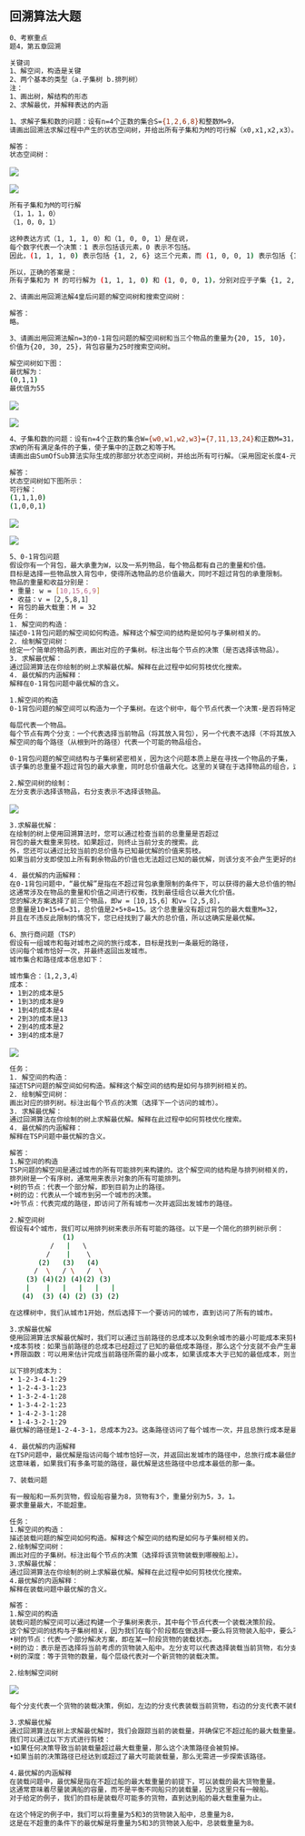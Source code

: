 ## 回溯算法大题

```bash
0、考察重点
题4，第五章回溯

关键词
1、解空间，构造是关键
2、两个基本的类型（a.子集树 b.排列树）
注：
1、画出树，解结构的形态
2、求解最优，并解释表达的内涵
```

```bash
1、求解子集和数的问题：设有n=4个正数的集合S={1,2,6,8}和整数M=9，
请画出回溯法求解过程中产生的状态空间树，并给出所有子集和为M的可行解（x0,x1,x2,x3）。
```

```bash
解答：
状态空间树：
```

![](https://cdn.sa.net/2024/01/14/AYlIBfWSe3OHXgr.webp)

![](https://cdn.sa.net/2024/01/14/nCKlx4OcFiTpAbS.webp)

```bash
所有子集和为M的可行解
（1，1，1，0）
（1，0，0，1）

这种表达方式（1, 1, 1, 0）和（1, 0, 0, 1）是在说，
每个数字代表一个决策：1 表示包括该元素，0 表示不包括。
因此，(1, 1, 1, 0) 表示包括 {1, 2, 6} 这三个元素，而 (1, 0, 0, 1) 表示包括 {1, 8} 这两个元素。

所以，正确的答案是：
所有子集和为 M 的可行解为 (1, 1, 1, 0) 和 (1, 0, 0, 1)，分别对应于子集 {1, 2, 6} 和 {1, 8}。
```

```bash
2、请画出用回溯法解4皇后问题的解空间树和搜索空间树：

解答：
略。
```

```bash
3、请画出用回溯法解n=3的0-1背包问题的解空间树和当三个物品的重量为{20, 15, 10}，
价值为{20, 30, 25}，背包容量为25时搜索空间树。 

解空间树如下图：
最优解为：
(0,1,1)
最优值为55
```

![](https://cdn.sa.net/2024/01/15/mDOPThigrYBM8nl.webp)

![](https://cdn.sa.net/2024/01/15/TsWNtxj4d8eX2Um.webp)

```bash
4、子集和数的问题：设有n=4个正数的集合W={w0,w1,w2,w3}={7,11,13,24}和正数M=31，
求W的所有满足条件的子集，使子集中的正数之和等于M。
请画出由SumOfSub算法实际生成的那部分状态空间树，并给出所有可行解。（采用固定长度4-元组表示解）
```

```bash
解答：
状态空间树如下图所示：
可行解：
(1,1,1,0)
(1,0,0,1)
```

![](https://cdn.sa.net/2024/01/15/3wph7EGJzA6tLrg.webp)

![](https://cdn.sa.net/2024/01/15/MfNk8aIWQDjutYE.webp)

```bash
5、0-1背包问题
假设你有一个背包，最大承重为W，以及一系列物品，每个物品都有自己的重量和价值。
目标是选择一些物品放入背包中，使得所选物品的总价值最大，同时不超过背包的承重限制。
物品的重量和收益分别是：
• 重量: w = [10,15,6,9]
• 收益：v =［2,5,8,1］
• 背包的最大载重：M = 32
任务：
1. 解空间的构造：
描述0-1背包问题的解空间如何构造。解释这个解空间的结构是如何与子集树相关的。
2. 绘制解空间树：
给定一个简单的物品列表，画出对应的子集树。标注出每个节点的决策（是否选择该物品）。
3. 求解最优解：
通过回溯算法在你绘制的树上求解最优解。解释在此过程中如何剪枝优化搜索。
4. 最优解的内涵解释：
解释在0-1背包问题中最优解的含义。
```

```bash
1.解空间的构造
0-1背包问题的解空间可以构造为一个子集树。在这个树中，每个节点代表一个决策-是否将特定的物品放入背包中。

每层代表一个物品。
每个节点有两个分支：一个代表选择当前物品（将其放入背包），另一个代表不选择（不将其放入背包）。
解空间的每个路径（从根到叶的路径）代表一个可能的物品组合。

0-1背包问题的解空间结构与子集树紧密相关，因为这个问题本质上是在寻找一个物品的子集，
该子集的总重量不超过背包的最大承重，同时总价值最大化。这里的关键在于选择物品的组合，这正是子集树所表示的。

2.解空间树的绘制：
左分支表示选择该物品，右分支表示不选择该物品。
```

![](https://cdn.sa.net/2024/01/14/LexAYMKvFG3UI7S.webp)

```bash
3.求解最优解：
在绘制的树上使用回溯算法时，您可以通过检查当前的总重量是否超过
背包的最大载重来剪枝。如果超过，则终止当前分支的搜索。此
外，您还可以通过比较当前的总价值与已知最优解的价值来剪枝。
如果当前分支即使加上所有剩余物品的价值也无法超过已知的最优解，则该分支不会产生更好的结果，可以被剪掉。

4. 最优解的内涵解释：
在0-1背包问题中，“最优解”是指在不超过背包承重限制的条件下，可以获得的最大总价值的物品组合。
这通常涉及在物品的重量和价值之间进行权衡，找到最佳组合以最大化价值。
您的解决方案选择了前三个物品，即w =［10,15,6］和v=［2,5,8］，
总重量是10+15+6=31，总价值是2+5+8=15。这个总重量没有超过背包的最大载重M=32，
并且在不违反此限制的情况下，您已经找到了最大的总价值，所以这确实是最优解。
```

```bash
6、旅行商问题（TSP）
假设有一组城市和每对城市之间的旅行成本，目标是找到一条最短的路径，
访问每个城市恰好一次，并最终返回出发城市。
城市集合和路径成本信息如下：

城市集合：｛1,2,3,4｝
成本：
• 1到2的成本是5
• 1到3的成本是9
• 1到4的成本是4
• 2到3的成本是13
• 2到4的成本是2
• 3到4的成本是7
```

![](https://cdn.sa.net/2024/01/14/CoPkXH6x5hY9UFj.webp)

```bash
任务：
1. 解空间的构造：
描述TSP问题的解空间如何构造。解释这个解空间的结构是如何与排列树相关的。
2. 绘制解空间树：
画出对应的排列树。标注出每个节点的决策（选择下一个访问的城市）。
3. 求解最优解：
通过回溯算法在你绘制的树上求解最优解。解释在此过程中如何剪枝优化搜索。
4. 最优解的内涵解释：
解释在TSP问题中最优解的含义。
```

```bash
解答：
1.解空间的构造
TSP问题的解空间是通过城市的所有可能排列来构建的。这个解空间的结构是与排列树相关的，
排列树是一个有序树，通常用来表示对象的所有可能排列。
•树的节点：代表一个部分解，即到目前为止的路径。
•树的边：代表从一个城市到另一个城市的决策。
•叶节点：代表完成的路径，即访问了所有城市一次并返回出发城市的路径。

2.解空间树
假设有4个城市，我们可以用排列树来表示所有可能的路径。以下是一个简化的排列树示例：
             (1)         
          /   |   \      
         /    |    \     
       (2)   (3)   (4)   
      /  \   / \   /  \  
    (3) (4)(2) (4)(2) (3)
    |    |   |   |   |   |
   (4)  (3) (4) (2) (3) (2)

在这棵树中，我们从城市1开始，然后选择下一个要访问的城市，直到访问了所有的城市。

3.求解最优解
使用回溯算法求解最优解时，我们可以通过当前路径的总成本以及剩余城市的最小可能成本来剪枝。
•成本剪枝：如果当前路径的总成本已经超过了已知的最低成本路径，那么这个分支就不会产生最优解，可以被剪掉。
•界限函数：可以用来估计完成当前路径所需的最小成本，如果该成本大于已知的最低成本，则当前路径不再考虑。

以下排列成本为：
• 1-2-3-4-1:29
• 1-2-4-3-1:23
• 1-3-2-4-1:28
• 1-3-4-2-1:23
• 1-4-2-3-1:28
• 1-4-3-2-1:29
最优解的路径是1-2-4-3-1，总成本为23。这条路径访问了每个城市一次，并且总旅行成本是最低的。

4. 最优解的内涵解释
在TSP问题中，最优解是指访问每个城市恰好一次，并返回出发城市的路径中，总旅行成本最低的路径。
这意味着，如果我们有多条可能的路径，最优解是这些路径中总成本最低的那一条。
```

```bash
7、装载问题

有一艘船和一系列货物，假设船容量为8，货物有3个，重量分别为5，3，1。
要求重量最大，不能超重。

任务：
1.解空间的构造：
描述装载问题的解空间如何构造。解释这个解空间的结构是如何与子集树相关的。
2.绘制解空间树：
画出对应的子集树。标注出每个节点的决策（选择将该货物装载到哪艘船上）。
3.求解最优解：
通过回溯算法在你绘制的树上求解最优解。解释在此过程中如何剪枝优化搜索。
4.最优解的内涵解释：
解释在装载问题中最优解的含义。
```

```bash
解答：
1.解空间的构造
装载问题的解空间可以通过构建一个子集树来表示，其中每个节点代表一个装载决策阶段。
这个解空间的结构与子集树相关，因为我们在每个阶段都在做选择一要么将货物装入船中，要么不装。
•树的节点：代表一个部分解决方案，即在某一阶段货物的装载状态。
•树的边：表示是否选择将当前考虑的货物装入船中。左分支可以代表选择装载当前货物，右分支代表不装载。
•树的深度：等于货物的数量，每个层级代表对一个新货物的装载决策。

2.绘制解空间树
```
![](https://cdn.sa.net/2024/01/14/T358oWXtrLAPY4y.webp)

```bash
每个分支代表一个货物的装载决策，例如，左边的分支代表装载当前货物，右边的分支代表不装载。

3.求解最优解
通过回溯算法在树上求解最优解时，我们会跟踪当前的装载量，并确保它不超过船的最大载重量。
我们可以通过以下方式进行剪枝：
•如果任何决策导致当前装载量超过最大载重量，那么这个决策路径会被剪掉。
•如果当前的决策路径已经达到或超过了最大可能装载量，那么无需进一步探索该路径。

4.最优解的内涵解释
在装载问题中，最优解是指在不超过船的最大载重量的前提下，可以装载的最大货物重量。
这通常意味着尽量装满船的容量，而不是平衡不同船只的装载量，因为这里只有一艘船。
对于给定的例子，我们的目标是装载尽可能多的货物，直到达到船的最大载重量为止。

在这个特定的例子中，我们可以将重量为5和3的货物装入船中，总重量为8，
这是在不超重的条件下的最优解是将重量为5和3的货物装入船中，总装载重量为8。
```